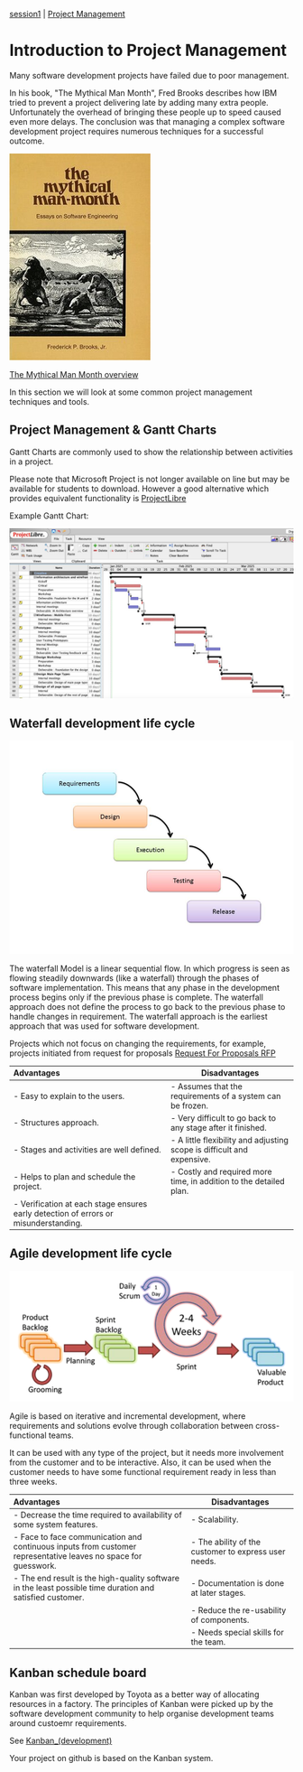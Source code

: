 [session1](../../session1/) | [Project Management](../docs/projectManagement1.md)

# Introduction to Project Management

Many software development projects have failed due to poor management. 

In his book, "The Mythical Man Month", Fred Brooks describes how IBM tried to prevent a project delivering late by adding many extra people. 
Unfortunately the overhead of bringing these people up to speed caused even more delays.
The conclusion was that managing a complex software development project requires numerous techniques for a successful outcome. 

![alt text](../docs/images/Mythical_man-month_book_cover.jpg "Figure Mythical_man-month_(book_cover).jpg")

[The Mythical Man Month overview](https://en.wikipedia.org/wiki/The_Mythical_Man-Month)

In this section we will look at some common project management techniques and tools. 

## Project Management & Gantt Charts

Gantt Charts are commonly used to show the relationship between activities in a project.

Please note that Microsoft Project is not longer available on line but may be available for students to download.
However a good alternative which provides equivalent functionality is [ProjectLibre](https://sourceforge.net/projects/projectlibre/)
   
Example Gantt Chart:

![alt text](../docs/images/ProjectLibre-Desktop-Gantt-1280x766.jpg "Figure ProjectLibre-Desktop-Gantt-1280x766.jpg")


## Waterfall development life cycle

![alt text](../docs/images/waterfall.jpg "Figure waterfall.jpg")

The waterfall Model is a linear sequential flow. 
In which progress is seen as flowing steadily downwards (like a waterfall) through the phases of software implementation. 
This means that any phase in the development process begins only if the previous phase is complete. 
The waterfall approach does not define the process to go back to the previous phase to handle changes in requirement. 
The waterfall approach is the earliest approach that was used for software development.

Projects which not focus on changing the requirements, for example, projects initiated from request for proposals 
[Request For Proposals RFP](https://en.wikipedia.org/wiki/Request_for_proposal)

| Advantages                              | Disadvantages                     |
|:----------------------------------------|-----------------------------------|
| - Easy to explain to the users.         |  - Assumes that the requirements of a system can be frozen.       |
| - Structures approach.        |  - Very difficult to go back to any stage after it finished.        |  
| - Stages and activities are well defined. | - A little flexibility and adjusting scope is difficult and expensive.        |   
| - Helps to plan and schedule the project. |  - Costly and required more time, in addition to the detailed plan.        | 
| - Verification at each stage ensures early detection of errors or misunderstanding.        | 


## Agile development life cycle 

![alt text](../docs/images/scrum1.png "Figure scrum1.png")

Agile is based on iterative and incremental development, where requirements and solutions evolve through collaboration between cross-functional teams.

It can be used with any type of the project, but it needs more involvement from the customer and to be interactive. 
Also, it can be used when the customer needs to have some functional requirement ready in less than three weeks.


| Advantages                              | Disadvantages                     |
|:----------------------------------------|-----------------------------------|
|-  Decrease the time required to availability of some system features.|-  Scalability. |
|-  Face to face communication and continuous inputs from customer representative leaves no space for guesswork. |-  The ability of the customer to express user needs. |
|-  The end result is the high-quality software in the least possible time duration and satisfied customer. |-  Documentation is done at later stages.|
|                                         |-  Reduce the re-usability of components.|
|                                         |-  Needs special skills for the team.|


## Kanban schedule board

Kanban was first developed by Toyota as a better way of allocating resources in a factory.
The principles of Kanban were picked up by the software development community to help organise development teams around custoemr requirements.

See [Kanban_(development)](https://en.wikipedia.org/wiki/Kanban_(development))

Your project on github is based on the Kanban system.



